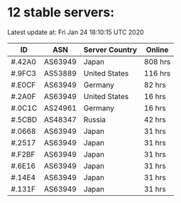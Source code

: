 # 12 stable servers:

Latest update at: Fri Jan 24 18:10:15 UTC 2020

| ID | ASN | Server Country | Online |
| -- | --- | -------------- | ------ |
| #.42A0 | AS63949 | Japan | 808 hrs |
| #.9FC3 | AS53889 | United States | 116 hrs |
| #.E0CF | AS63949 | Germany | 82 hrs |
| #.2A0F | AS63949 | United States | 16 hrs |
| #.0C1C | AS24961 | Germany | 16 hrs |
| #.5CBD | AS48347 | Russia | 42 hrs |
| #.0668 | AS63949 | Japan | 31 hrs |
| #.2517 | AS63949 | Japan | 31 hrs |
| #.F2BF | AS63949 | Japan | 31 hrs |
| #.6E16 | AS63949 | Japan | 31 hrs |
| #.14E4 | AS63949 | Japan | 31 hrs |
| #.131F | AS63949 | Japan | 31 hrs |

